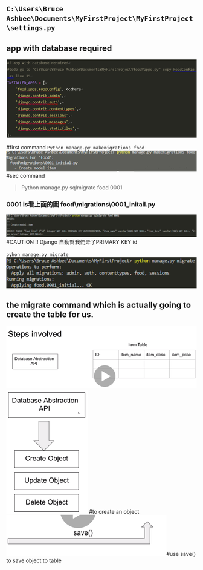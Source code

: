 ## `C:\Users\Bruce Ashbee\Documents\MyFirstProject\MyFirstProject\settings.py`
## app with database required
![pic07](img/07.png)

#first command
`Python manage.py makemigrations food`
![command 1](img/10.png)
#sec command
> Python manage.py sqlmigrate food 0001
### 0001 is看上面的圖 food\migrations\0001_initail.py

![command 2](img/11.png)
#CAUTION !! Django 自動幫我們弄了PRIMARY KEY id

`pyhon manage.py migrate`
![command 3](img/12.png)
## the migrate command which is actually going to create the table for us.

![idea](img/13.png)
![idea2](img/14.png) #to create an object![idea3](img/14-2.png)#use save() to save object to table